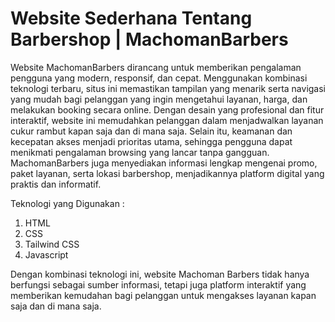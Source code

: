 # Website Sederhana Tentang Barbershop | MachomanBarbers
<p>
Website MachomanBarbers dirancang untuk memberikan pengalaman pengguna yang modern, responsif, dan cepat. Menggunakan kombinasi teknologi terbaru, situs ini memastikan tampilan yang menarik serta navigasi yang mudah bagi pelanggan yang ingin mengetahui layanan, harga, dan melakukan booking secara online. Dengan desain yang profesional dan fitur interaktif, website ini memudahkan pelanggan dalam menjadwalkan layanan cukur rambut kapan saja dan di mana saja. Selain itu, keamanan dan kecepatan akses menjadi prioritas utama, sehingga pengguna dapat menikmati pengalaman browsing yang lancar tanpa gangguan. MachomanBarbers juga menyediakan informasi lengkap mengenai promo, paket layanan, serta lokasi barbershop, menjadikannya platform digital yang praktis dan informatif.</p>
Teknologi yang Digunakan :
<ol>
  <li>HTML</li>
  <li>CSS</li>
  <li>Tailwind CSS</li>
  <li>Javascript</li>
</ol>
<p>Dengan kombinasi teknologi ini, website Machoman Barbers tidak hanya berfungsi sebagai sumber informasi, tetapi juga platform interaktif yang memberikan kemudahan bagi pelanggan untuk mengakses layanan kapan saja dan di mana saja.</p>

